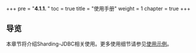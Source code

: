 +++
pre = "<b>4.1.1. </b>"
toc = true
title = "使用手册"
weight = 1
chapter = true
+++

## 导览

本章节将介绍Sharding-JDBC相关使用。更多使用细节请参见[使用示例](https://github.com/sharding-sphere/sharding-sphere-example)。
